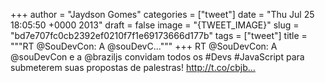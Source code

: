 
+++
author = "Jaydson Gomes"
categories = ["tweet"]
date = "Thu Jul 25 18:05:50 +0000 2013"
draft = false
image = "{TWEET_IMAGE}"
slug = "bd7e707fc0cb2392ef0210f7f1e69173666d177b"
tags = ["tweet"]
title = """RT @SouDevCon: A @souDevC..."""
+++
RT @SouDevCon: A @souDevCon e a @braziljs convidam todos os #Devs #JavaScript para submeterem suas propostas de palestras! http://t.co/cbjb…

